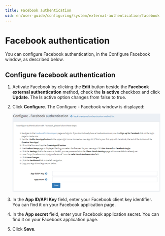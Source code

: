 ```yaml
---
title: Facebook authentication
uid: en/user-guide/configuring/system/external-authentication/facebook
---
```

# Facebook authentication

You can configure Facebook authentication, in the Configure Facebook window, as described below.

## Configure facebook authentication

1. Activate Facebook by clicking the **Edit** button beside the **Facebook external authentication** method, check the **Is active** checkbox and click **Update**. The Is active option changes from false to true.
1. Click **Configure**. The Configure - Facebook window is displayed:

    ![Facebook](_static/facebook/facebook-auth.png)
1. In the **App ID/API Key** field, enter your Facebook client key identifier. You can find it on your Facebook application page.
1. In the **App secret** field, enter your Facebook application secret. You can find it on your Facebook application page.
1. Click **Save**.
